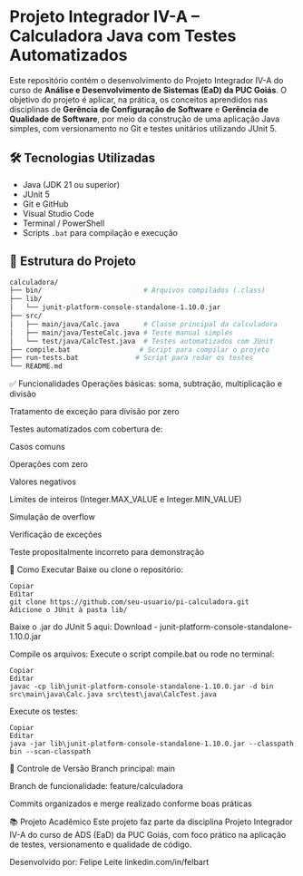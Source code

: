 # Projeto Integrador IV-A – Calculadora Java com Testes Automatizados

Este repositório contém o desenvolvimento do Projeto Integrador IV-A do curso de **Análise e Desenvolvimento de Sistemas (EaD) da PUC Goiás**. O objetivo do projeto é aplicar, na prática, os conceitos aprendidos nas disciplinas de **Gerência de Configuração de Software** e **Gerência de Qualidade de Software**, por meio da construção de uma aplicação Java simples, com versionamento no Git e testes unitários utilizando JUnit 5.

## 🛠 Tecnologias Utilizadas

- Java (JDK 21 ou superior)
- JUnit 5
- Git e GitHub
- Visual Studio Code
- Terminal / PowerShell
- Scripts `.bat` para compilação e execução

## 📂 Estrutura do Projeto

```bash
calculadora/
├── bin/                         # Arquivos compilados (.class)
├── lib/
│   └── junit-platform-console-standalone-1.10.0.jar
├── src/
│   ├── main/java/Calc.java      # Classe principal da calculadora
│   ├── main/java/TesteCalc.java # Teste manual simples
│   └── test/java/CalcTest.java  # Testes automatizados com JUnit
├── compile.bat                 # Script para compilar o projeto
├── run-tests.bat              # Script para rodar os testes
└── README.md

```


✅ Funcionalidades
Operações básicas: soma, subtração, multiplicação e divisão

Tratamento de exceção para divisão por zero

Testes automatizados com cobertura de:

Casos comuns

Operações com zero

Valores negativos

Limites de inteiros (Integer.MAX_VALUE e Integer.MIN_VALUE)

Simulação de overflow

Verificação de exceções

Teste propositalmente incorreto para demonstração

🚀 Como Executar
Baixe ou clone o repositório:

```
Copiar
Editar
git clone https://github.com/seu-usuario/pi-calculadora.git
Adicione o JUnit à pasta lib/

```
Baixe o .jar do JUnit 5 aqui:
Download - junit-platform-console-standalone-1.10.0.jar


Compile os arquivos:
Execute o script compile.bat ou rode no terminal:

```
Copiar
Editar
javac -cp lib\junit-platform-console-standalone-1.10.0.jar -d bin src\main\java\Calc.java src\test\java\CalcTest.java
```
Execute os testes:

```
Copiar
Editar
java -jar lib\junit-platform-console-standalone-1.10.0.jar --classpath bin --scan-classpath
```

🔄 Controle de Versão
Branch principal: main

Branch de funcionalidade: feature/calculadora

Commits organizados e merge realizado conforme boas práticas

📚 Projeto Acadêmico
Este projeto faz parte da disciplina Projeto Integrador IV-A do curso de ADS (EaD) da PUC Goiás, com foco prático na aplicação de testes, versionamento e qualidade de código.

Desenvolvido por:
Felipe Leite
linkedin.com/in/felbart
